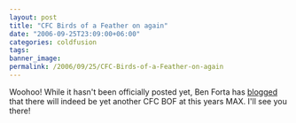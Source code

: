 ```yaml
---
layout: post
title: "CFC Birds of a Feather on again"
date: "2006-09-25T23:09:00+06:00"
categories: coldfusion 
tags: 
banner_image: 
permalink: /2006/09/25/CFC-Birds-of-a-Feather-on-again
---
```


Woohoo! While it hasn't been officially posted yet, Ben Forta has <a href="http://www.forta.com/blog/index.cfm/2006/9/25/ColdFusion-BOFs-At-MAX">blogged</a> that there will indeed be yet another CFC BOF at this years MAX. I'll see you there!